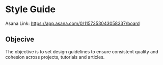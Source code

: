 # Style Guide

Asana Link: https://app.asana.com/0/1157353043058337/board


## Objecive
The objective is to set design guidelines to ensure consistent quality and cohesion across projects, tutorials and articles.